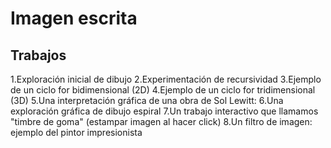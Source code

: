 # Imagen escrita
 

## Trabajos

1.Exploración inicial de dibujo
2.Experimentación de recursividad
3.Ejemplo de un ciclo for bidimensional (2D)
4.Ejemplo de un ciclo for tridimensional (3D)
5.Una interpretación gráfica de una obra de Sol Lewitt:
6.Una exploración gráfica de dibujo espiral
7.Un trabajo interactivo que llamamos "timbre de goma" (estampar imagen al hacer click)
8.Un filtro de imagen: ejemplo del pintor impresionista
